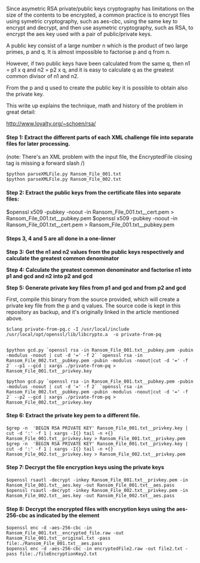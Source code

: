 Since asymetric RSA private/public keys cryptography has limitations on the size of the contents to be encrypted, a common practice is to encrypt files using symetric cryptography, such as aes-cbc, using the same key to encrypt and decrypt, and then use asymetric cryptography, such as RSA, to encrypt the aes key used with a pair of public/private keys.

A public key consist of a large number n which is the product of two large primes, p and q. It is almost impossible to factorise p and q from n. 

However, if two public keys have been calculated from the same q, then n1 = p1 x q and n2 = p2 x q, and it is easy to calculate q as the greatest common divisor of n1 and n2.

From the p and q used to create the public key it is possible to obtain also the private key.

This write up explains the technique, math and history of the problem in great detail:

http://www.loyalty.org/~schoen/rsa/

#### Step 1: Extract the different parts of each XML challenge file into separate files for later processing.

(note: There's an XML problem with the input file, the EncryptedFile closing tag is missing a forward slash /)

    $python parseXMLFile.py Ransom_File_001.txt 
    $python parseXMLFile.py Ransom_File_002.txt 

#### Step 2: Extract the public keys from the certificate files into separate files:
 
 $openssl x509 -pubkey -noout -in Ransom_File_001.txt__cert.pem > Ransom_File_001.txt__pubkey.pem
 $openssl x509 -pubkey -noout -in Ransom_File_001.txt__cert.pem > Ransom_File_001.txt__pubkey.pem


#### Steps 3, 4 and 5 are all done in a one-linner

**Step 3: Get the n1 and n2 values from the public keys respectively and calculate the greatest common denominator**

**Step 4: Calculate the greatest common denominator and factorise n1 into p1 and gcd and n2 into p2 and gcd**

**Step 5: Generate private key files from p1 and gcd and from p2 and gcd**


First, compile this binary from the source provided, which will create a private key file from the p and q values. The source code is kept in this repository as backup, and it's originally linked in the article mentioned above.

    $clang private-from-pq.c -I /usr/local/include /usr/local/opt/openssl/lib/libcrypto.a  -o private-from-pq


    $python gcd.py `openssl rsa -in Ransom_File_001.txt__pubkey.pem -pubin -modulus -noout | cut -d '=' -f 2` `openssl rsa -in Ransom_File_002.txt__pubkey.pem -pubin -modulus -noout|cut -d '=' -f 2` --p1 --gcd | xargs ./private-from-pq > Ransom_File_001.txt__privkey.key

    $python gcd.py `openssl rsa -in Ransom_File_001.txt__pubkey.pem -pubin -modulus -noout | cut -d '=' -f 2` `openssl rsa -in Ransom_File_002.txt__pubkey.pem -pubin -modulus -noout|cut -d '=' -f 2` --p2 --gcd | xargs ./private-from-pq > Ransom_File_002.txt__privkey.key


#### Step 6: Extract the private key pem to a different file.

    $grep -n  'BEGIN RSA PRIVATE KEY' Ransom_File_001.txt__privkey.key | cut -d ':' -f 1 | xargs -I{} tail -n +{} Ransom_File_001.txt__privkey.key > Ransom_File_001.txt__privkey.pem
    $grep -n  'BEGIN RSA PRIVATE KEY' Ransom_File_001.txt__privkey.key | cut -d ':' -f 1 | xargs -I{} tail -n +{} Ransom_File_002.txt__privkey.key > Ransom_File_002.txt__privkey.pem


#### Step 7: Decrypt the file encryption keys using the private keys

    $openssl rsautl -decrypt -inkey Ransom_File_001.txt__privkey.pem -in Ransom_File_001.txt__aes.key -out Ransom_File_001.txt__aes.pass
    $openssl rsautl -decrypt -inkey Ransom_File_002.txt__privkey.pem -in Ransom_File_002.txt__aes.key -out Ransom_File_002.txt__aes.pass

#### Step 8: Decrypt the encrypted files with encryption keys using the aes-256-cbc as indicated by the <FileEncryptionAlg> element

    $openssl enc -d -aes-256-cbc -in Ransom_File_001.txt__encrypted_file.raw -out Ransom_File_001.txt__original.txt -pass file:./Ransom_File_001.txt__aes.pass
    $openssl enc -d -aes-256-cbc -in encryptedFile2.raw -out file2.txt -pass file:./fileEncryptionKey2.txt 
